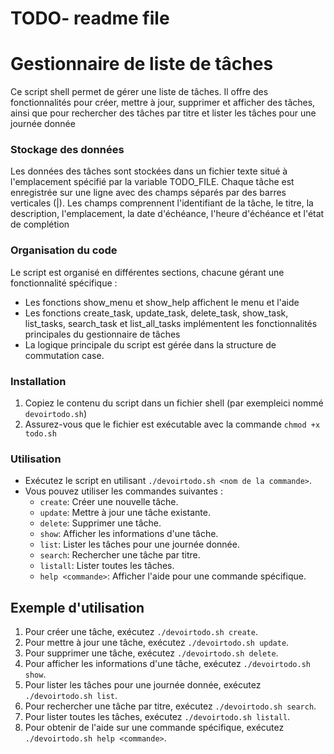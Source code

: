 # TODO- readme file
# Gestionnaire de liste de tâches
Ce script shell permet de gérer une liste de tâches. Il offre des fonctionnalités pour créer, mettre à jour, supprimer et afficher des tâches, ainsi que pour rechercher des tâches par titre et lister les tâches pour une journée donnée

### Stockage des données
Les données des tâches sont stockées dans un fichier texte situé à l'emplacement spécifié par la variable TODO_FILE. Chaque tâche est enregistrée sur une ligne avec des champs séparés par des barres verticales (|). Les champs comprennent l'identifiant de la tâche, le titre, la description, l'emplacement, la date d'échéance, l'heure d'échéance et l'état de complétion

### Organisation du code
Le script est organisé en différentes sections, chacune gérant une fonctionnalité spécifique :
- Les fonctions show_menu et show_help affichent le menu et l'aide
- Les fonctions create_task, update_task, delete_task, show_task, list_tasks, search_task et list_all_tasks implémentent les fonctionnalités principales du gestionnaire de tâches
- La logique principale du script est gérée dans la structure de commutation case.

### Installation
1. Copiez le contenu du script dans un fichier shell (par exempleici nommé `devoirtodo.sh`)
2. Assurez-vous que le fichier est exécutable avec la commande `chmod +x todo.sh`

### Utilisation
- Exécutez le script en utilisant `./devoirtodo.sh <nom de la commande>`.
- Vous pouvez utiliser les commandes suivantes :
    - `create`: Créer une nouvelle tâche.
    - `update`: Mettre à jour une tâche existante.
    - `delete`: Supprimer une tâche.
    - `show`: Afficher les informations d'une tâche.
    - `list`: Lister les tâches pour une journée donnée.
    - `search`: Rechercher une tâche par titre.
    - `listall`: Lister toutes les tâches.
    - `help <commande>`: Afficher l'aide pour une commande spécifique.

## Exemple d'utilisation
1. Pour créer une tâche, exécutez `./devoirtodo.sh create`.
2. Pour mettre à jour une tâche, exécutez `./devoirtodo.sh update`.
3. Pour supprimer une tâche, exécutez `./devoirtodo.sh delete`.
4. Pour afficher les informations d'une tâche, exécutez `./devoirtodo.sh show`.
5. Pour lister les tâches pour une journée donnée, exécutez `./devoirtodo.sh list`.
6. Pour rechercher une tâche par titre, exécutez `./devoirtodo.sh search`.
7. Pour lister toutes les tâches, exécutez `./devoirtodo.sh listall`.
8. Pour obtenir de l'aide sur une commande spécifique, exécutez `./devoirtodo.sh help <commande>`.



